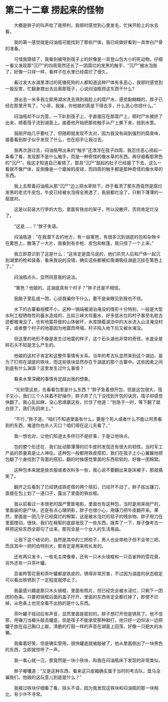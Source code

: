 # 第二十二章 捞起来的怪物


　　大概是胖子的叫声给了我预判，我顿时感觉到心里发毛，忙抹开脸上的水去看。

　　我的第一感觉就是闷油瓶可能找到了那些尸体，我已经做好看到一具惨白尸骨的准备。

　　可惜我猜错了，我看到被甩到筏子上的好像是一具登山包大小的死动物。仔细一看又发现那“沉尸”的四周竟然还长了一团腐烂的发黑的触手，“沉尸”被水泡胀了，好像一只球一样，看样子在水里已经腐烂了很久。

　　看过发大水湖里漂过的死猪死狗的人都知道这种尸体有多恶心，我顿时感觉到一股反胃，忙翻身蹬出去远离那筏子，心说闷油瓶捞这东西干什么?

　　游出去一米多我立即用湖水洗去溅到我脸上的腐尸水，感觉黏糊糊的，胖子已经在那里开骂了，“小哥，我操，你他娘的真是下得去手，什么恶心你捞什么。”

　　闷油瓶却不以为意，一下趴到筏子上，手直接压在那腐尸上，顿时尸水被挤了出来，顺着筏子流到湖面上。接着他开始把那些触手从尸上撕下来，抛到水里。

　　我刚开始几乎要吐了，但随即就发现不太对，因为我没有闻到强烈的腐臭味，接着看到胖子似乎发现了什么，也在招手让我过去。

　　我再次游过去，闷油瓶甩出来的“触手”还漂浮在筏子四周，我忍住恶心捞起一条看了看，发现那不是什么触手，而是一种奇怪的像水草的东西。再仔细看那黑色的“沉尸”，我这才知道自己看错了。那具“沉尸”鼓起的肚子已经瘪了下去，这么一看就不像尸体，反倒像是一个瘪掉的皮球，而四周的触手都是那种奇怪的像水草的东西。

　　我上去帮着闷油瓶从那“沉尸”边上把水草除下，终于看清了那东西竟然是腐烂发黑的老式牛皮包，牛皮已经被水泡得全黑透了，表层都烂没了，只剩下薄薄的一层底衬。

　　这是以前装大行李的大包，里面有铁丝的架子，所以没散开，否则肯定烂没了。

　　“这是……？”胖子失语。

　　闷油瓶道：“在我潜下去的地方，有一层篱笆，有很多沉到湖底的包和杂物卡在篱笆上，散落了一大片，我看到有步枪、皮包和帐篷，我只捞了一个上来。”

　　我立即意识到了这是什么：“这肯定是盘马说的，他们杀完人后和尸体一起沉到湖里的枪和装备，看来我说的没错，确实这些都被虹吸潮吸往湖底沉挂在篱笆上了。”

　　闷油瓶点头，显然同意我的说法。

　　“篱笆？他娘的，这湖底真有个村子？”胖子还是不相信。

　　我脑子里乱成一团，心说我骗你干什么，要不是亲眼见到我也不信。

　　水下的古寨看规模不小，这种一锅端被湖泊淹没的情形十分特别，一般是大型水利工程牺牲性的蓄水造成的，比如三峡大坝蓄水，好多低水位的村子甚至名胜古迹都被淹没了。也有地震导致的山体破坏，水库随着湖泊中的大水流入山洼淹没村子，或者整个村子的地基因为地震而垮塌，村子陷入地下后又被水淹没。

　　但这里的地形不像是发生过地震的样子，这个石头湖也非常的奇怪，水底全是碎石头不知是怎么产生的。

　　他娘的这村子肯定和这整件事情有关系。当年的考古队显然来到这个湖边，是为了打捞在湖底的铁块，而这些铁块显然存在于湖底的那个古寨中。这些因素之间到底有什么渊源？这里发生过什么事情？

　　看来水里深藏的事情肯定超出我的想象。

　　“先别管这些，先看看包里是什么东西？”胖子急着想开包，但是这包很大，筏子又小，我们三个人扶着不好操作，胖子弄了几下没找到开包的诀窍，筏子却感觉快翻了。我心乱如麻，没心思琢磨这些，拦住了他道：“别急于一时，等下翻了就白捞了，我们先回岸上。”

　　“不行，”胖子道，“咱们不知道里面有什么，要是个死人或者什么不能让阿贵看到的东西，难道你也杀人灭口？咱们得在这儿先看了。”

　　我一想也对，让他们知道太多终归不是好事，于是让他快点。

　　包的整个形还在，我们扯动那薄薄的烂牛皮时发现还有很大的韧性，当时军工产品的质量真是让人神往。这种包一般都用铁皮搭扣，我们在筏子上小心翼翼地把包翻了个身找到了背面的搭扣，翻的时候感觉里面的东西软软的，好像一团棉絮。

　　这种包本来就是放衣服或者衣料多一些，我心说不要翻出来是床被子，那就搞笑了。

　　翻开之后看到了已经锈成铁疙瘩的两个搭扣，已经开不动了，胖子拔出镰刀，直接在包上划了一道口子，露出了里面的铁丝框。

　　我以前看过一本很老的国产警匪电影，里面也有这种包，当时是用来抛尸的，里面装的是尸块，还是有点心理阴影，胖子也很小心，用镰刀把牛皮翻开来。果然，里面是一团几乎已经腐烂的棉絮，这是被水泡烂的毯子的残余物。胖子用刀在里面搅动，很快，我们在棉絮的底部发现了一些东西，拨弄了一下，胖子像考古一样把这些东西全部勾了出来，那完全是一个女人的生活用品。

　　让我下这个结论的，自然是其中的三把梳子，男人也会带梳子但不会带三把，而且其中一把的齿特别大，那肯定是用来梳长发的。

　　还有两只发卡，一枚毛主席像章，还有一只木头镜框和一只百雀羚的雪花膏，另外还有一只茶叶罐。

　　百雀羚雪花膏和茶叶罐都是铁皮的，锈得非常厉害，不过因为湖底的状态稳定可以看出铁锈到了一定程度就停止了。

　　我最感兴趣是那只木头镜框，里面有照片，但已经完全被水浸烂，只剩下一团团的色条。只要把镜框后面的盖子拧开，里面的东西肯定全都烂掉了，即使不烂掉，从色条上也完全看不出拍的是什么东西。

　　茶叶罐子摇动后有声音，显然里面是密封的。胖子想打开但是锈死了。他不信邪，用镰刀当榔头敲击罐底，但是筏子不能承受那种敲打，他只好一边仰泳一边把罐子放在自己胸口上敲，清脆的打鼓一样的声音在湖面上回荡，好像一只肥大的水獭。

　　我看着好笑，但是确实管用，很快罐底就被敲破了，他从里面倒出了一块黑色的东西，立即就惊呼了一声。

　　我一看心就一沉，那竟然是一块小铁块，和我在闷油瓶床下发现的非常类似。

　　胖子嘟囔道：“又是这种东西，看来这只皮箱确实属于当时的考古队，盘马没骗我们，他娘的这玩意儿到底是什么？”

　　我接过铁块仔细看了看，摇头不语，因为我发现这铁块和闷油瓶的那一块相比，有少许不寻常。 

